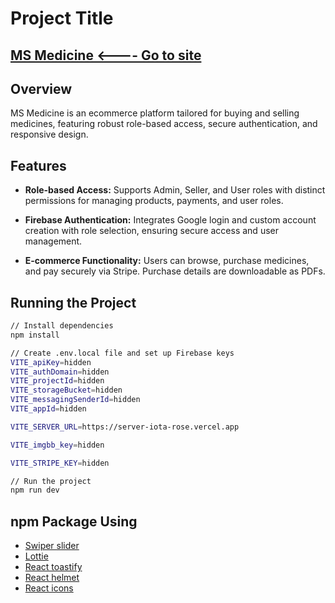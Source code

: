 # Project Title

## [MS Medicine <---- Go to site](https://sm-medicine.web.app/)

## Overview

MS Medicine is an ecommerce platform tailored for buying and selling medicines, featuring robust role-based access, secure authentication, and responsive design.

## Features

- **Role-based Access:** Supports Admin, Seller, and User roles with distinct permissions for managing products, payments, and user roles.

- **Firebase Authentication:** Integrates Google login and custom account creation with role selection, ensuring secure access and user management.

- **E-commerce Functionality:** Users can browse, purchase medicines, and pay securely via Stripe. Purchase details are downloadable as PDFs.

## Running the Project

```bash
// Install dependencies
npm install

// Create .env.local file and set up Firebase keys
VITE_apiKey=hidden
VITE_authDomain=hidden
VITE_projectId=hidden
VITE_storageBucket=hidden
VITE_messagingSenderId=hidden
VITE_appId=hidden

VITE_SERVER_URL=https://server-iota-rose.vercel.app

VITE_imgbb_key=hidden

VITE_STRIPE_KEY=hidden

// Run the project
npm run dev
```



## npm Package Using


- [Swiper slider](https://swiperjs.com/)
- [Lottie](https://www.npmjs.com/package/lottie-react)
- [React toastify](https://www.npmjs.com/package/react-toastify)
- [React helmet](https://www.npmjs.com/package/react-helmet-async)
- [React icons](https://react-icons.github.io/react-icons/)
